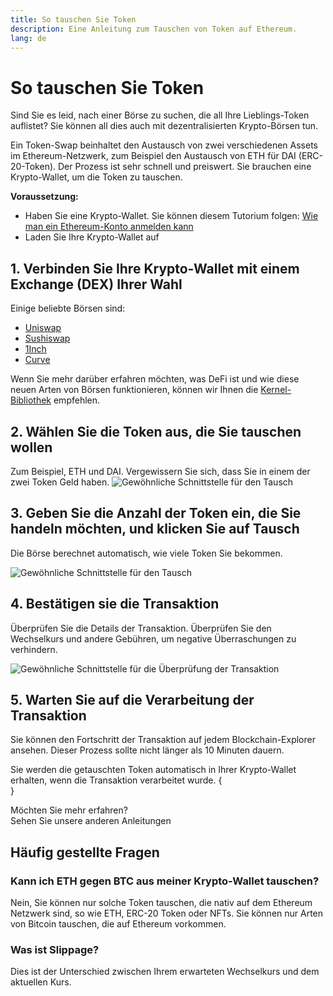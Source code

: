 ```yaml
---
title: So tauschen Sie Token
description: Eine Anleitung zum Tauschen von Token auf Ethereum.
lang: de
---
```


# So tauschen Sie Token

Sind Sie es leid, nach einer Börse zu suchen, die all Ihre Lieblings-Token auflistet? Sie können all dies auch mit dezentralisierten Krypto-Börsen tun.

Ein Token-Swap beinhaltet den Austausch von zwei verschiedenen Assets im Ethereum-Netzwerk, zum Beispiel den Austausch von ETH für DAI (ERC-20-Token). Der Prozess ist sehr schnell und preiswert. Sie brauchen eine Krypto-Wallet, um die Token zu tauschen.

**Voraussetzung:**

- Haben Sie eine Krypto-Wallet. Sie können diesem Tutorium folgen: [Wie man ein Ethereum-Konto anmelden kann](/guides/how-to-create-an-ethereum-account/)
- Laden Sie Ihre Krypto-Wallet auf

## 1. Verbinden Sie Ihre Krypto-Wallet mit einem Exchange (DEX) Ihrer Wahl

Einige beliebte Börsen sind:

- [Uniswap](https://app.uniswap.org/#/swap)
- [Sushiswap](https://www.sushi.com/swap)
- [1Inch](https://app.1inch.io/#/1/unified/swap/ETH/DAI)
- [Curve](https://curve.fi/#/ethereum/swap)

Wenn Sie mehr darüber erfahren möchten, was DeFi ist und wie diese neuen Arten von Börsen funktionieren, können wir Ihnen die [Kernel-Bibliothek](https://library.kernel.community/Topic+-+DeFi/Topic+-+DeFi) empfehlen.

## 2. Wählen Sie die Token aus, die Sie tauschen wollen

Zum Beispiel, ETH und DAI. Vergewissern Sie sich, dass Sie in einem der zwei Token Geld haben. ![Gewöhnliche Schnittstelle für den Tausch](./swap1.png)

## 3. Geben Sie die Anzahl der Token ein, die Sie handeln möchten, und klicken Sie auf Tausch

Die Börse berechnet automatisch, wie viele Token Sie bekommen.

![Gewöhnliche Schnittstelle für den Tausch](./swap2.png)

## 4. Bestätigen sie die Transaktion

Überprüfen Sie die Details der Transaktion. Überprüfen Sie den Wechselkurs und andere Gebühren, um negative Überraschungen zu verhindern.

![Gewöhnliche Schnittstelle für die Überprüfung der Transaktion](./swap3.png)

## 5. Warten Sie auf die Verarbeitung der Transaktion

Sie können den Fortschritt der Transaktion auf jedem Blockchain-Explorer ansehen. Dieser Prozess sollte nicht länger als 10 Minuten dauern.

Sie werden die getauschten Token automatisch in Ihrer Krypto-Wallet erhalten, wenn die Transaktion verarbeitet wurde.
{
	<br />
}

<InfoBanner shouldSpaceBetween emoji=":eyes:">
  <div>Möchten Sie mehr erfahren?</div>
  <ButtonLink to="/guides/">
    Sehen Sie unsere anderen Anleitungen
  </ButtonLink>
</InfoBanner>

## Häufig gestellte Fragen

### Kann ich ETH gegen BTC aus meiner Krypto-Wallet tauschen?

Nein, Sie können nur solche Token tauschen, die nativ auf dem Ethereum Netzwerk sind, so wie ETH, ERC-20 Token oder NFTs. Sie können nur Arten von Bitcoin tauschen, die auf Ethereum vorkommen.

### Was ist Slippage?

Dies ist der Unterschied zwischen Ihrem erwarteten Wechselkurs und dem aktuellen Kurs.
